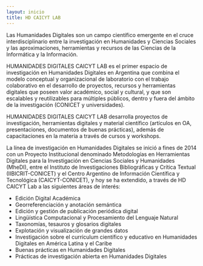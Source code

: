 ```yaml
---
layout: inicio
title: HD CAICYT LAB
---
```


Las Humanidades Digitales son un campo científico emergente en el cruce interdisciplinario entre la investigación en Humanidades y Ciencias Sociales y las aproximaciones, herramientas y recursos de las Ciencias de la Informática y la Información. 

HUMANIDADES DIGITALES CAICYT LAB es el primer espacio de investigación en Humanidades Digitales en Argentina que combina el modelo conceptual y organizacional de laboratorio con el trabajo colaborativo en el desarrollo de proyectos, recursos y herramientas digitales que poseen valor académico, social y cultural, y que son escalables y reutilizables para múltiples públicos, dentro y fuera del ámbito de la investigación (CONICET y universidades).

HUMANIDADES DIGITALES CAICYT LAB desarrolla proyectos de investigación, herramientas digitales y material científico (artículos en OA, presentaciones, documentos de buenas prácticas), además de capacitaciones en la materia a través de cursos y workshops.

La línea de investigación en Humanidades Digitales se inició a fines de 2014 con un Proyecto Institucional denominado Metodologías en Herramientas Digitales para la Investigación en Ciencias Sociales y Humanidades (MheDI), entre el Instituto de Investigaciones Bibliográficas y Crítica Textual (IIBICRIT-CONICET) y el Centro Argentino de Información Científica y Tecnológica (CAICYT-CONICET), y hoy se ha extendido, a través de HD CAICYT Lab a las siguientes áreas de interés:

* Edición Digital Académica
* Georreferenciación y anotación semántica
* Edición y gestión de publicación periódica digital
* Lingüística Computacional y Procesamiento del Lenguaje Natural
* Taxonomías, tesauros y glosarios digitales
* Explotación y visualización de grandes datos
* Investigación sobre el currículum científico y educativo en Humanidades Digitales en América Latina y el Caribe
* Buenas prácticas en Humanidades Digitales
* Prácticas de investigación abierta en Humanidades Digitales

<!-- [HDCAICYTLAB logo](/assets/img/.jpg) -->
